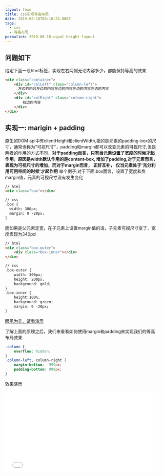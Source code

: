 ```yaml
---
layout: fexo
title: css实现等高布局
date: 2019-06-18T08:10:23.000Z
tags:
  - css
  - 等高布局
permalink: 2019-06-18-equal-height-layout
---
```

## 问题如下
给定下面一段html标签，实现左右两侧无论内容多少，都能保持等高的效果
```html
<div class="container">
    <div id="colLeft" class="column-left">
      左边的内容左边的内容左边的内容左边的内容左边的内容
    </div>
    <div id="colRight" class="column-right">
        右边的内容
    </div>
</div>
```

## 实现一: marigin + padding
原生的DOM api中有clientHeight和clientWidth,指的是元素的padding-box的尺寸，通常也称为"可视尺寸"，padding和margin都可以改变元素的可视尺寸,但是两者的作用的方式不同，**对于padding而言，只有当元素设置了宽度的时候才起作用，原因是width默认作用的是content-box, 增加了padding,对于元素而言，表现为可视尺寸的增加，而对于margin而言， 正好互补， 仅当元素处于'充分利用可用空间的时候'才起作用**
举个例子:对于下面.box而言，设置了宽度和负margin值，元素的可视尺寸没有发生变化
```html
// html
<div class="box"></div>

// css
.box {
  width: 300px;
  margin: 0 -20px;
}
```
而如果是父元素定宽，在子元素上设置margin值的话，子元素可视尺寸变了，宽度表现为340px!
```html
// html
<div class="box-outer">
    <div class="box-inner"></div>
</div>

// css
.box-outer {
    width: 300px;
    height: 200px;
    background: gold;
}
.box-inner {
    height:100%;
    background: green;
    margin: 0 -20px;
}
```
[眼见为实，请看演示](http://dabblet.com/gist/97497820d97f612bd93ceda2ea44d6d3) 

了解上面的原理之后，我们来看看如何使用margin和padding来实现我们的等高布局效果
```css
.column {
    overflow: hidden;
}
.column-left, column-right {
    margin-bottom: -999px;
    padding-bottom: 999px;
}
```

效果演示
<iframe height="265" style="width: 100%;" scrolling="no" title="equal-height-layout-1-padding-margin-implementation" src="//codepen.io/Allen6228/embed/QXERar/?height=265&theme-id=0&default-tab=css,result" frameborder="no" allowtransparency="true" allowfullscreen="true">
  See the Pen <a href='https://codepen.io/Allen6228/pen/QXERar/'>equal-height-layout-1-padding-margin-implementation</a> by XiaoYao
  (<a href='https://codepen.io/Allen6228'>@Allen6228</a>) on <a href='https://codepen.io'>CodePen</a>.
</iframe>

